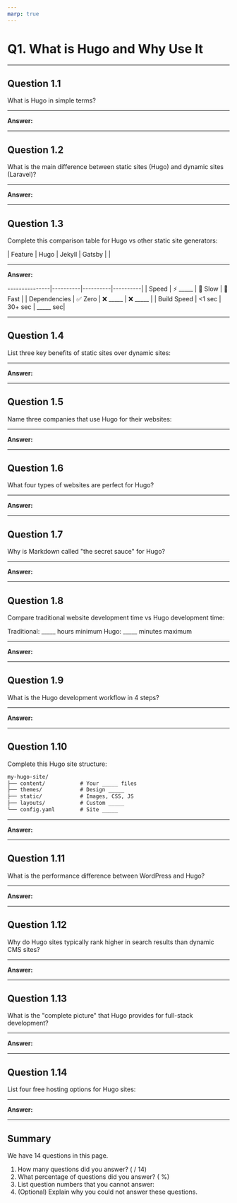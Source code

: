 ```yaml
---
marp: true
---
```


# Q1. What is Hugo and Why Use It

---

## Question 1.1

What is Hugo in simple terms?

---

**Answer:**



---

## Question 1.2

What is the main difference between static sites (Hugo) and dynamic sites (Laravel)?

---

**Answer:**



---

## Question 1.3

Complete this comparison table for Hugo vs other static site generators:

| Feature       | Hugo     | Jekyll   | Gatsby   |
|

---

**Answer:**

---------------|----------|----------|----------|
| Speed         | ⚡ _____  | 🐌 Slow  | 🚀 Fast  |
| Dependencies  | ✅ Zero  | ❌ _____  | ❌ _____ |
| Build Speed   | <1 sec   | 30+ sec  | _____ sec|

---

## Question 1.4

List three key benefits of static sites over dynamic sites:

---

**Answer:**



---

## Question 1.5

Name three companies that use Hugo for their websites:

---

**Answer:**



---

## Question 1.6

What four types of websites are perfect for Hugo?

---

**Answer:**



---

## Question 1.7

Why is Markdown called "the secret sauce" for Hugo?

---

**Answer:**



---

## Question 1.8

Compare traditional website development time vs Hugo development time:

Traditional: _____ hours minimum
Hugo: _____ minutes maximum

---

**Answer:**



---

## Question 1.9

What is the Hugo development workflow in 4 steps?

---

**Answer:**



---

## Question 1.10

Complete this Hugo site structure:

```txt
my-hugo-site/
├── content/           # Your _____ files
├── themes/            # Design _____
├── static/            # Images, CSS, JS
├── layouts/           # Custom _____
└── config.yaml        # Site _____
```

---

**Answer:**



---

## Question 1.11

What is the performance difference between WordPress and Hugo?

---

**Answer:**



---

## Question 1.12

Why do Hugo sites typically rank higher in search results than dynamic CMS sites?

---

**Answer:**



---

## Question 1.13

What is the "complete picture" that Hugo provides for full-stack development?

---

**Answer:**



---

## Question 1.14

List four free hosting options for Hugo sites:

---

**Answer:**



---

## Summary

We have 14 questions in this page.

1. How many questions did you answer? ( / 14)
2. What percentage of questions did you answer? (  %)
3. List question numbers that you cannot answer:
4. (Optional) Explain why you could not answer these questions.
